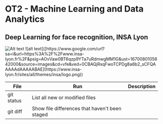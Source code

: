 # OT2 - Machine Learning and Data Analytics

## Deep Learning for face recognition, INSA Lyon

<img src="[[/path/to/img.jpg](https://www.google.com/url?sa=i&url=https%3A%2F%2Fwww.insa-lyon.fr%2F&psig=AOvVaw0BT6qzp9YTa7uRdmwgMM1G&ust=1670080105642000&source=images&cd=vfe&ved=0CBAQjRxqFwoTCPDg8a6b2_sCFQAAAAAdAAAAABAE)" alt="Alt text" title="Optional title](https://www.insa-lyon.fr/sites/all/themes/insa/logo.png)">
![alt text]([https://www.google.com/url?sa=i&url=https%3A%2F%2Fwww.insa-lyon.fr%2F&psig=AOvVaw0BT6qzp9YTa7uRdmwgMM1G&ust=1670080105642000&source=images&cd=vfe&ved=0CBAQjRxqFwoTCPDg8a6b2_sCFQAAAAAdAAAAABAE](https://www.insa-lyon.fr/sites/all/themes/insa/logo.png))

| File | Run | Description |
| --- | --- | --- |
| git status | List all new or modified files |
| git diff | Show file differences that haven't been staged |
